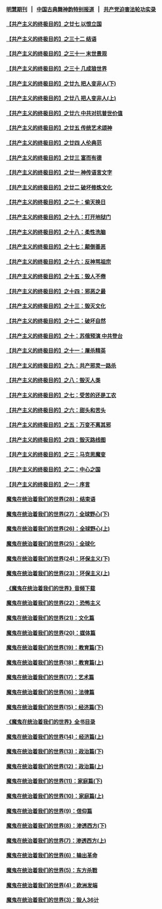 #### [明慧期刊](https://github.com/gfw-breaker/mh-qikan) &nbsp;&nbsp;|&nbsp;&nbsp; [中国古典舞神韵特别报道](https://github.com/gfw-breaker/mh-news/blob/master/shenyun.md?t=07101235) &nbsp;&nbsp;|&nbsp;&nbsp; [共产党迫害法轮功实录](https://github.com/gfw-breaker/mh-news/blob/master/README.md?t=07101235)  

#### [【共产主义的终极目的】之廿七 以恨立国](../pages/nsc422/n11336944.md?t=07101235) 

#### [【共产主义的终极目的】之三十二 结语](../pages/nsc422/n11360535.md?t=07101235) 

#### [【共产主义的终极目的】之三十一 末世景观](../pages/nsc422/n11351129.md?t=07101235) 

#### [【共产主义的终极目的】之三十 几成狼世界](../pages/nsc422/n11348280.md?t=07101235) 

#### [【共产主义的终极目的】之廿九 把人变非人(下)](../pages/nsc422/n11344140.md?t=07101235) 

#### [【共产主义的终极目的】之廿八 把人变非人(上)](../pages/nsc422/n11340492.md?t=07101235) 

#### [【共产主义的终极目的】之廿六 中共对抗普世价值](../pages/nsc422/n11324785.md?t=07101235) 

#### [【共产主义的终极目的】之廿五 传统艺术颂神](../pages/nsc422/n11296396.md?t=07101235) 

#### [【共产主义的终极目的】之廿四 人伦典范](../pages/nsc422/n11296397.md?t=07101235) 

#### [【共产主义的终极目的】之廿三 富而有德](../pages/nsc422/n11283598.md?t=07101235) 

#### [【共产主义的终极目的】之廿一 神传语言文字](../pages/nsc422/n11263265.md?t=07101235) 

#### [【共产主义的终极目的】之廿二 破坏修炼文化](../pages/nsc422/n11245728.md?t=07101235) 

#### [【共产主义的终极目的】之二十：偷天换日](../pages/nsc422/n11238846.md?t=07101235) 

#### [【共产主义的终极目的】之十九：打开地狱门](../pages/nsc422/n11206376.md?t=07101235) 

#### [【共产主义的终极目的】之十八：柔性洗脑](../pages/nsc422/n11199994.md?t=07101235) 

#### [【共产主义的终极目的】之十七：颠倒善恶](../pages/nsc422/n11179782.md?t=07101235) 

#### [【共产主义的终极目的】之十六：反神骂祖宗](../pages/nsc422/n11166798.md?t=07101235) 

#### [【共产主义的终极目的】之十五：毁人不倦](../pages/nsc422/n11166792.md?t=07101235) 

#### [【共产主义的终极目的】之十四：邪恶之最](../pages/nsc422/n11150249.md?t=07101235) 

#### [【共产主义的终极目的】之十三：毁灭文化](../pages/nsc422/n11135227.md?t=07101235) 

#### [【共产主义的终极目的】之十二：破坏自然](../pages/nsc422/n11135214.md?t=07101235) 

#### [【共产主义的终极目的】之十：苏俄预演 中共登台](../pages/nsc422/n11118424.md?t=07101235) 

#### [【共产主义的终极目的】之十一：屠杀精英](../pages/nsc422/n11118442.md?t=07101235) 

#### [【共产主义的终极目的】之九：共产邪灵一路杀](../pages/nsc422/n11114139.md?t=07101235) 

#### [【共产主义的终极目的】之八：毁灭人类](../pages/nsc422/n11108503.md?t=07101235) 

#### [【共产主义的终极目的】之七：受苦的还是工农](../pages/nsc422/n11101809.md?t=07101235) 

#### [【共产主义的终极目的】之六：甜头和苦头](../pages/nsc422/n11096971.md?t=07101235) 

#### [【共产主义的终极目的】之五：万变不离其邪](../pages/nsc422/n11091285.md?t=07101235) 

#### [【共产主义的终极目的】之四：毁灭路线图](../pages/nsc422/n11086284.md?t=07101235) 

#### [【共产主义的终极目的】之三：马克思魔变](../pages/nsc422/n11061941.md?t=07101235) 

#### [【共产主义的终极目的】之二：中心之国](../pages/nsc422/n11047728.md?t=07101235) 

#### [【共产主义的终极目的】之一：序言](../pages/nsc422/n11086077.md?t=07101235) 

#### [魔鬼在统治着我们的世界(28)：结束语](../pages/nsc422/n10936246.md?t=07101235) 

#### [魔鬼在统治着我们的世界(27)：全球野心(下)](../pages/nsc422/n10928319.md?t=07101235) 

#### [魔鬼在统治着我们的世界(26)：全球野心(上)](../pages/nsc422/n10900318.md?t=07101235) 

#### [魔鬼在统治着我们的世界(25)：全球化](../pages/nsc422/n10788205.md?t=07101235) 

#### [魔鬼在统治着我们的世界(24)：环保主义(下)](../pages/nsc422/n10695307.md?t=07101235) 

#### [魔鬼在统治着我们的世界(23)：环保主义(上)](../pages/nsc422/n10688613.md?t=07101235) 

#### [《魔鬼在统治着我们的世界》音频下载](../pages/nsc422/n10635553.md?t=07101235) 

#### [魔鬼在统治着我们的世界(22)：恐怖主义](../pages/nsc422/n10614727.md?t=07101235) 

#### [魔鬼在统治着我们的世界(21)：文化篇](../pages/nsc422/n10597706.md?t=07101235) 

#### [魔鬼在统治着我们的世界(20)：媒体篇](../pages/nsc422/n10586579.md?t=07101235) 

#### [魔鬼在统治着我们的世界(19)：教育篇(下)](../pages/nsc422/n10564808.md?t=07101235) 

#### [魔鬼在统治着我们的世界(18)：教育篇(上)](../pages/nsc422/n10526970.md?t=07101235) 

#### [魔鬼在统治着我们的世界(17)：艺术篇](../pages/nsc422/n10499093.md?t=07101235) 

#### [魔鬼在统治着我们的世界(16)：法律篇](../pages/nsc422/n10485969.md?t=07101235) 

#### [魔鬼在统治着我们的世界(15)：经济篇(下)](../pages/nsc422/n10469975.md?t=07101235) 

#### [《魔鬼在统治着我们的世界》全书目录](../pages/nsc422/n10464261.md?t=07101235) 

#### [魔鬼在统治着我们的世界(14)：经济篇(上)](../pages/nsc422/n10457370.md?t=07101235) 

#### [魔鬼在统治着我们的世界(13)：政治篇(下)](../pages/nsc422/n10448270.md?t=07101235) 

#### [魔鬼在统治着我们的世界(12)：政治篇(上)](../pages/nsc422/n10444576.md?t=07101235) 

#### [魔鬼在统治着我们的世界(11)：家庭篇(下)](../pages/nsc422/n10440961.md?t=07101235) 

#### [魔鬼在统治着我们的世界(10)：家庭篇(上)](../pages/nsc422/n10435448.md?t=07101235) 

#### [魔鬼在统治着我们的世界(9)：信仰篇](../pages/nsc422/n10432159.md?t=07101235) 

#### [魔鬼在统治着我们的世界(8)：渗透西方(下)](../pages/nsc422/n10429603.md?t=07101235) 

#### [魔鬼在统治着我们的世界(7)：渗透西方(上)](../pages/nsc422/n10426013.md?t=07101235) 

#### [魔鬼在统治着我们的世界(6)：输出革命](../pages/nsc422/n10421536.md?t=07101235) 

#### [魔鬼在统治着我们的世界(5)：东方杀戮](../pages/nsc422/n10417707.md?t=07101235) 

#### [魔鬼在统治着我们的世界(4)：欧洲发端](../pages/nsc422/n10414890.md?t=07101235) 

#### [魔鬼在统治着我们的世界(3)：毁人36计](../pages/nsc422/n10411583.md?t=07101235) 

